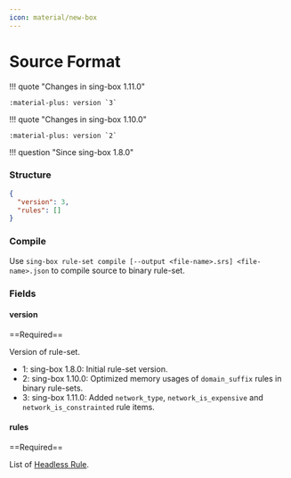 ```yaml
---
icon: material/new-box
---
```


# Source Format

!!! quote "Changes in sing-box 1.11.0"

    :material-plus: version `3`

!!! quote "Changes in sing-box 1.10.0"

    :material-plus: version `2`

!!! question "Since sing-box 1.8.0"

### Structure

```json
{
  "version": 3,
  "rules": []
}
```

### Compile

Use `sing-box rule-set compile [--output <file-name>.srs] <file-name>.json` to compile source to binary rule-set.

### Fields

#### version

==Required==

Version of rule-set.

* 1: sing-box 1.8.0: Initial rule-set version.
* 2: sing-box 1.10.0: Optimized memory usages of `domain_suffix` rules in binary rule-sets.
* 3: sing-box 1.11.0: Added `network_type`, `network_is_expensive` and `network_is_constrainted` rule items.

#### rules

==Required==

List of [Headless Rule](../headless-rule/).
